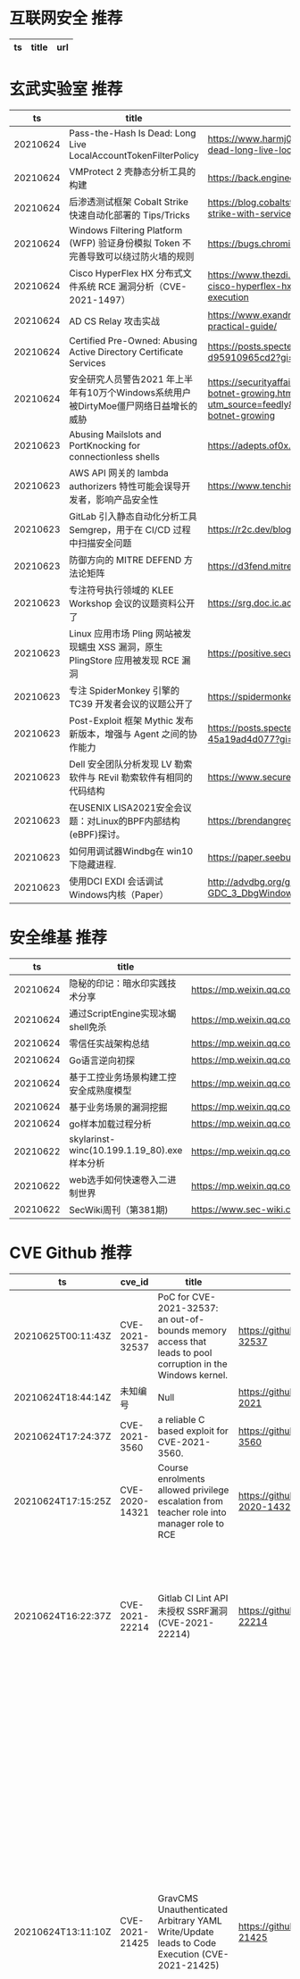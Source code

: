# 互联网安全 推荐
| ts | title | url| 
| --- | --- | ---| 


# 玄武实验室 推荐
| ts | title | url| 
| --- | --- | ---| 
| 20210624 | Pass-the-Hash Is Dead: Long Live LocalAccountTokenFilterPolicy | https://www.harmj0y.net/blog/redteaming/pass-the-hash-is-dead-long-live-localaccounttokenfilterpolicy/| 
| 20210624 | VMProtect 2 壳静态分析工具的构建 | https://back.engineering/21/06/2021/| 
| 20210624 | 后渗透测试框架 Cobalt Strike 快速自动化部署的 Tips/Tricks | https://blog.cobaltstrike.com/2021/06/23/manage-cobalt-strike-with-services/| 
| 20210624 | Windows Filtering Platform (WFP) 验证身份模拟 Token 不完善导致可以绕过防火墙的规则 | https://bugs.chromium.org/p/project-zero/issues/detail?id=2175| 
| 20210624 | Cisco HyperFlex HX 分布式文件系统 RCE 漏洞分析（CVE-2021-1497） | https://www.thezdi.com/blog/2021/6/23/cve-2021-1497-cisco-hyperflex-hx-auth-handling-remote-command-execution| 
| 20210624 | AD CS Relay 攻击实战 | https://www.exandroid.dev/2021/06/23/ad-cs-relay-attack-practical-guide/| 
| 20210624 | Certified Pre-Owned: Abusing Active Directory Certificate Services | https://posts.specterops.io/certified-pre-owned-d95910965cd2?gi=440222159090| 
| 20210624 | 安全研究人员警告2021 年上半年有10万个Windows系统用户被DirtyMoe僵尸网络日益增长的威胁 | https://securityaffairs.co/wordpress/119230/malware/dirtymoe-botnet-growing.html?utm_source=feedly&utm_medium=rss&utm_campaign=dirtymoe-botnet-growing| 
| 20210623 | Abusing Mailslots and PortKnocking for connectionless shells | https://adepts.of0x.cc/connectionless-shells/| 
| 20210623 | AWS API 网关的 lambda authorizers 特性可能会误导开发者，影响产品安全性 | https://www.tenchisecurity.com/blog/thefaultinourstars| 
| 20210623 | GitLab 引入静态自动化分析工具 Semgrep，用于在 CI/CD 过程中扫描安全问题 | https://r2c.dev/blog/2021/introducing-semgrep-for-gitlab/| 
| 20210623 | 防御方向的 MITRE DEFEND 方法论矩阵 | https://d3fend.mitre.org/| 
| 20210623 | 专注符号执行领域的 KLEE Workshop 会议的议题资料公开了 | https://srg.doc.ic.ac.uk/klee21/schedule.html| 
| 20210623 | Linux 应用市场 Pling 网站被发现蠕虫 XSS 漏洞，原生 PlingStore 应用被发现 RCE 漏洞 | https://positive.security/blog/hacking-linux-marketplaces| 
| 20210623 | 专注 SpiderMonkey 引擎的 TC39 开发者会议的议题公开了 | https://spidermonkey.dev/blog/2021/06/15/tc39.html| 
| 20210623 | Post-Exploit 框架 Mythic 发布新版本，增强与 Agent 之间的协作能力 | https://posts.specterops.io/learning-from-our-myths-45a19ad4d077?gi=e0fe53e3cd24| 
| 20210623 | Dell 安全团队分析发现 LV 勒索软件与 REvil 勒索软件有相同的代码结构 | https://www.secureworks.com/research/lv-ransomware| 
| 20210623 | 在USENIX LISA2021安全会议题：对Linux的BPF内部结构 (eBPF)探讨。 | https://brendangregg.com/blog/2021-06-15/bpf-internals.html| 
| 20210623 | 如何用调试器Windbg在 win10 下隐藏进程. | https://paper.seebug.org/1611/| 
| 20210623 | 使用DCI EXDI 会话调试Windows内核（Paper） | http://advdbg.org/gdk/download/20200606-GDC_3_DbgWindows.pdf| 


# 安全维基 推荐
| ts | title | url| 
| --- | --- | ---| 
| 20210624 | 隐秘的印记：暗水印实践技术分享 | https://mp.weixin.qq.com/s/2yfjMVlTHwNRT5zOGem26w| 
| 20210624 | 通过ScriptEngine实现冰蝎shell免杀 | https://mp.weixin.qq.com/s/SU5B7ULgmOC7HsRscMrkKw| 
| 20210624 | 零信任实战架构总结 | https://mp.weixin.qq.com/s/SCI9sSQHyyriVoCbOGJz5w| 
| 20210624 | Go语言逆向初探 | https://mp.weixin.qq.com/s/S0HbZ7m9Wcj1b_EUwC7xxw| 
| 20210624 | 基于工控业务场景构建工控安全成熟度模型 | https://mp.weixin.qq.com/s/c5-aV9Aad8SUEySHz1Vg-A| 
| 20210624 | 基于业务场景的漏洞挖掘 | https://mp.weixin.qq.com/s/a6QvgLFCO4rCS3FRYZ3lug| 
| 20210624 | go样本加载过程分析 | https://mp.weixin.qq.com/s/8Dqjas9-fV5DoglZ9MbvZg| 
| 20210622 | skylarinst-winc(10.199.1.19_80).exe样本分析 | https://mp.weixin.qq.com/s/S0lb93pAhnDbcdYXaixicg| 
| 20210622 | web选手如何快速卷入二进制世界 | https://mp.weixin.qq.com/s/tU6R2Q4_unEoAMk27vv9xg| 
| 20210622 | SecWiki周刊（第381期) | https://www.sec-wiki.com/weekly/381| 


# CVE Github 推荐
| ts | cve_id | title | url | cve_detail| 
| --- | --- | --- | --- | ---| 
| 20210625T00:11:43Z | CVE-2021-32537 | PoC for CVE-2021-32537: an out-of-bounds memory access that leads to pool corruption in the Windows kernel. | https://github.com/0vercl0k/CVE-2021-32537 | 未查询到CVE信息| 
| 20210624T18:44:14Z | 未知编号 | Null | https://github.com/KZMachine/CVERT-2021 | 未查询到CVE信息| 
| 20210624T17:24:37Z | CVE-2021-3560 | a reliable C based exploit for CVE-2021-3560. | https://github.com/hakivvi/CVE-2021-3560 | 未查询到CVE信息| 
| 20210624T17:15:25Z | CVE-2020-14321 | Course enrolments allowed privilege escalation from teacher role into manager role to RCE | https://github.com/HoangKien1020/CVE-2020-14321 | 未查询到CVE信息| 
| 20210624T16:22:37Z | CVE-2021-22214 | Gitlab CI Lint API未授权 SSRF漏洞 (CVE-2021-22214) | https://github.com/r0ckysec/CVE-2021-22214 | When requests to the internal network for webhooks are enabled, a server-side request forgery vulnerability in GitLab CE/EE affecting all versions starting from 10.5 was possible to exploit for an unauthenticated attacker even on a GitLab instance where registration is limited| 
| 20210624T13:11:10Z | CVE-2021-21425 | GravCMS Unauthenticated Arbitrary YAML Write/Update leads to Code Execution (CVE-2021-21425) | https://github.com/CsEnox/CVE-2021-21425 | Grav Admin Plugin is an HTML user interface that provides a way to configure Grav and create and modify pages. In versions 1.10.7 and earlier, an unauthenticated user can execute some methods of administrator controller without needing any credentials. Particular method execution will result in arbitrary YAML file creation or content change of existing YAML files on the system. Successfully exploitation of that vulnerability results in configuration changes, such as general site information change, custom scheduler job definition, etc. Due to the nature of the vulnerability, an adversary can change some part of the webpage, or hijack an administrator account, or execute operating system command under the context of the web-server user. This vulnerability is fixed in version 1.10.8. Blocking access to the `/admin` path from untrusted sources can be applied as a workaround.| 
| 20210624T12:32:29Z | CVE-2021-21315 | CVE 2021-21315 exploit | https://github.com/0UR4N05/CVE-2021-21315 | The System Information Library for Node.JS (npm package %systeminformation%) is an open source collection of functions to retrieve detailed hardware, system and OS information. In systeminformation before version 5.3.1 there is a command injection vulnerability. Problem was fixed in version 5.3.1. As a workaround instead of upgrading, be sure to check or sanitize service parameters that are passed to si.inetLatency(), si.inetChecksite(), si.services(), si.processLoad() ... do only allow strings, reject any arrays. String sanitation works as expected.| 
| 20210624T06:37:45Z | CVE-2021-29337 | CVE-2021-29337 - Privilege Escalation in MODAPI.sys (MSI Dragon Center) | https://github.com/rjt-gupta/CVE-2021-29337 | MODAPI.sys in MSI Dragon Center 2.0.104.0 allows low-privileged users to access kernel memory and potentially escalate privileges via a crafted IOCTL 0x9c406104 call. This IOCTL provides the MmMapIoSpace feature for mapping physical memory.| 
| 20210623T21:34:48Z | CVE-2020-25627 | Stored XSS via moodlenetprofile parameter in user profile | https://github.com/HoangKien1020/CVE-2020-25627 | The moodlenetprofile user profile field required extra sanitizing to prevent a stored XSS risk. This affects versions 3.9 to 3.9.1. Fixed in 3.9.2.| 
| 20210623T10:36:17Z | CVE-2021-22911 | Pre-Auth Blind NoSQL Injection leading to Remote Code Execution in Rocket Chat 3.12.1 | https://github.com/CsEnox/CVE-2021-22911 | | 


# klee on Github 推荐
| ts | title | url | stars | forks| 
| --- | --- | --- | --- | ---| 
| 20210624T23:09:08Z | KLEE Symbolic Execution Engine | https://github.com/klee/klee | 1721 | 495| 
| 20210624T16:44:47Z | An open-source Chinese font derived from Fontworks% Klee One. 一款基于 FONTWORKS 的 Klee One 的开源中文字体。 | https://github.com/lxgw/LxgwWenKai | 682 | 15| 
| 20210624T14:50:39Z | Projet SensioTv de formation Symfony 5 Klee Interactive, stack en Docksal et WSL2 windows | https://github.com/404Panky/formation-sf5 | 0 | 1| 
| 20210624T09:00:33Z | An RTIC application analysis tool which uses KLEE to generate test cases | https://github.com/markhakansson/rauk | 3 | 0| 
| 20210623T15:33:40Z | Website for the KLEE project: https://klee.github.io/ | https://github.com/klee/klee.github.io | 14 | 45| 
| 20210623T05:02:11Z | Null | https://github.com/fontworks-fonts/Klee | 462 | 13| 
| 20210622T14:26:58Z | Null | https://github.com/davidtr1037/klee-symsize | 0 | 0| 
| 20210622T02:48:50Z | A personnal UI library made as an excuse to have a published UI package | https://github.com/Liinkiing/klee | 10 | 1| 
| 20210621T15:54:42Z | Programa Java realizado durante el trabajo final de grado de Ingeniería Informática en la UPV el cual mediante comandos vía terminal linux usaremos la herramienta de creación de casos de test KLEE. | https://github.com/sof1508/tfg | 0 | 0| 
| 20210621T09:28:20Z | A RISC-V RV32 virtual prototype based on riscv-vp with symbolic execution support | https://github.com/agra-uni-bremen/symex-vp | 2 | 0| 


# s2e on Github 推荐
| ts | title | url | stars | forks| 
| --- | --- | --- | --- | ---| 
| 20210624T17:31:30Z | Season 2, Episode 1 | https://github.com/InnovateAsterisk/S2E1 | 0 | 0| 
| 20210621T09:11:34Z | S2E: A platform for multi-path program analysis with selective symbolic execution. | https://github.com/S2E/s2e | 136 | 32| 
| 20210620T03:40:23Z | Null | https://github.com/LakehalAA/test-S2EE-BOT | 0 | 0| 
| 20210618T15:49:13Z | Your S2E project management tools. Visit https://s2e.systems/docs to get started. | https://github.com/S2E/s2e-env | 73 | 31| 
| 20210618T02:35:02Z | Compiler for S2Engine architecure , an CNN accelerator | https://github.com/BUAA-CI-Lab/S2EngineCompiler | 1 | 1| 
| 20210615T13:59:11Z | Simulator for S2Engine architucture , a CNN accelerator | https://github.com/BUAA-CI-Lab/S2EngineSimulator | 1 | 1| 
| 20210603T23:31:01Z | Command line configuration & Test Tool for WIZnet Serial to Ethernet devices. | https://github.com/Wiznet/WIZnet-S2E-Tool | 7 | 3| 
| 20210602T08:47:12Z | S2E project | https://github.com/romanguerin/S2E | 0 | 0| 


# exploit on Github 推荐
| ts | title | url | stars | forks| 
| --- | --- | --- | --- | ---| 
| 20210625T00:08:23Z | Resources for Kr00k vulnerability (CVE-2019-15126) | https://github.com/raul23/Kr00k | 0 | 0| 
| 20210625T00:08:23Z | Modular C2 framework aiming to ease post exploitation for red teamers.  | https://github.com/CMatri/MeetC2 | 1 | 0| 
| 20210625T00:02:51Z | Open-Source Vulnerability Intelligence Center - Unified source of vulnerability, exploit and threat Intelligence feeds | https://github.com/Patrowl/PatrowlHearsData | 25 | 12| 
| 20210624T23:51:46Z | Bifrost C2. Open-source post-exploitation using Discord API | https://github.com/th3r4ven/Bifrost | 3 | 0| 
| 20210624T23:30:31Z | GEF (GDB Enhanced Features): Bringing modern debugging features to GDB for exploit devs & reversers | https://github.com/hugsy/gef | 3687 | 512| 
| 20210624T23:28:49Z | samsung OfficeServ curl username and password | https://github.com/codezeroooo/samsung-OfficeServ-exploit | 1 | 0| 
| 20210624T23:11:14Z | http://detectortubes.us/__media__/js/netsoltrademark.php?d=https://bit.ly/3h39rw4 http://flynnranchhunting.net/__media__/js/netsoltrademark.php?d=https://bit.ly/3h39rw4 http://barclay-foundation.org/__media__/js/netsoltrademark.php?d=https://bit.ly/3h39rw4 http://classcnbc.info/__media__/js/netsoltrademark.php?d=https://bit.ly/3h39rw4 http://backninelinks.net/__media__/js/netsoltrademark.php?d=https://bit.ly/3h39rw4 http://centerlinepf.com/__media__/js/netsoltrademark.php?d=https://bit.ly/3h39rw4 http://carnetstomexico.com/__media__/js/netsoltrademark.php?d=https://bit.ly/3h39rw4 http://carriagesonline.com/__media__/js/netsoltrademark.php?d=https://bit.ly/3h39rw4 http://fanlit.com/__media__/js/netsoltrademark.php?d=https://bit.ly/3h39rw4 http://buddingbeauty.com/__media__/js/netsoltrademark.php?d=https://bit.ly/3h39rw4 http://erinholt.net/__media__/js/netsoltrademark.php?d=https://bit.ly/3h39rw4 http://enterprisefleetoffers.com/__media__/js/netsoltrademark.php?d=https://bit.ly/3h39rw4 http://conceptsforsleepapnea.com/__media__/js/netsoltrademark.php?d=https://bit.ly/3h39rw4 http://colemanworldwidemoving.com/__media__/js/netsoltrademark.php?d=https://bit.ly/3h39rw4 http://findyouredutoday.com/__media__/js/netsoltrademark.php?d=https://bit.ly/3h39rw4 http://dress-toimpress.com/__media__/js/netsoltrademark.php?d=https://bit.ly/3h39rw4 http://dorothy-herman.us/__media__/js/netsoltrademark.php?d=https://bit.ly/3h39rw4 http://dolphinreef.com/__media__/js/netsoltrademark.php?d=https://bit.ly/3h39rw4 http://exploited-child-unit.net/__media__/js/netsoltrademark.php?d=https://bit.ly/3h39rw4 http://galegals.org/__media__/js/netsoltrademark.php?d=https://bit.ly/3h39rw4 http://calmediagroup.com/__media__/js/netsoltrademark.php?d=https://bit.ly/3h39rw4 http://dashlove.net/__media__/js/netsoltrademark.php?d=https://bit.ly/3h39rw4 http://cardinallimanagement.com/__media__/js/netsoltrademark.php?d=https://bit.ly/3h39rw4 http://chaveztequila.net/__media__/js/netsoltrademark.php?d=https://bit.ly/3h39rw4 http://buero-paris.com/__media__/js/netsoltrademark.php?d=https://bit.ly/3h39rw4 http://doctormar.com/__media__/js/netsoltrademark.php?d=https://bit.ly/3h39rw4 http://elpaseovillage.com/__media__/js/netsoltrademark.php?d=https://bit.ly/3h39rw4 http://denver-examiner.com/__media__/js/netsoltrademark.php?d=https://bit.ly/3h39rw4 http://awaya.com/__media__/js/netsoltrademark.php?d=https://bit.ly/3h39rw4 http://chicagocharity.com/__media__/js/netsoltrademark.php?d=https://bit.ly/3h39rw4 http://driveroncall.com/__media__/js/netsoltrademark.php?d=https://bit.ly/3h39rw4 http://elrodsucks.com/__media__/js/netsoltrademark.php?d=https://bit.ly/3h39rw4 http://energyjet.net/__media__/js/netsoltrademark.php?d=https://bit.ly/3h39rw4 http://ensconce.net/__media__/js/netsoltrademark.php?d=https://bit.ly/3h39rw4 http://dolphinhomesbuilder.com/__media__/js/netsoltrademark.php?d=https://bit.ly/3h39rw4 http://forcebuyer.com/__media__/js/netsoltrademark.php?d=https://bit.ly/3h39rw4 http://enrollkorea.com/__media__/js/netsoltrademark.php?d=https://bit.ly/3h39rw4 http://chslimited.com/__media__/js/netsoltrademark.php?d=https://bit.ly/3h39rw4 http://digitalrevolutiongroup.com/__media__/js/netsoltrademark.php?d=https://bit.ly/3h39rw4 http://blanchettejean.com/__media__/js/netsoltrademark.php?d=https://bit.ly/3h39rw4 http://concerttonight.com/__media__/js/netsoltrademark.php?d=https://bit.ly/3h39rw4 http://extraordinaryrenditionart.com/__media__/js/netsoltrademark.php?d=https://bit.ly/3h39rw4 http://coleellison.com/__media__/js/netsoltrademark.php?d=https://bit.ly/3h39rw4 http://bamny.com/__media__/js/netsoltrademark.php?d=https://bit.ly/3h39rw4 http://bookofmormonmovie.com/__media__/js/netsoltrademark.php?d=https://bit.ly/3h39rw4 http://drivexoom.net/__media__/js/netsoltrademark.php?d=https://bit.ly/3h39rw4 http://cindyptruitt.com/__media__/js/netsoltrademark.php?d=https://bit.ly/3h39rw4 http://badyna.com/__media__/js/netsoltrademark.php?d=https://bit.ly/3h39rw4 http://drivelikhell.com/__media__/js/netsoltrademark.php?d=https://bit.ly/3h39rw4 http://bestwesternpackages.biz/__media__/js/netsoltrademark.php?d=https://bit.ly/3h39rw4 http://forwardbyfaith.org/__media__/js/netsoltrademark.php?d=https://bit.ly/3h39rw4 http://clinicannes.com/__media__/js/netsoltrademark.php?d=https://bit.ly/3h39rw4 http://deeperwaters.org/__media__/js/netsoltrademark.php?d=https://bit.ly/3h39rw4 http://daburodomos.net/__media__/js/netsoltrademark.php?d=https://bit.ly/3h39rw4 http://freshmedia.biz/__media__/js/netsoltrademark.php?d=https://bit.ly/3h39rw4 http://blogjer.com/__media__/js/netsoltrademark.php?d=https://bit.ly/3h39rw4 http://athenix-direct.biz/__media__/js/netsoltrademark.php?d=https://bit.ly/3h39rw4 http://collisioninfo.org/__media__/js/netsoltrademark.php?d=https://bit.ly/3h39rw4 http://asagaassociates.com/__media__/js/netsoltrademark.php?d=https://bit.ly/3h39rw4 http://foodallergyalliance.com/__media__/js/netsoltrademark.php?d=https://bit.ly/3h39rw4 http://finiswelch.com/__media__/js/netsoltrademark.php?d=https://bit.ly/3h39rw4 http://deluxecarstorage.biz/__media__/js/netsoltrademark.php?d=https://bit.ly/3h39rw4 http://feuryink.net/__media__/js/netsoltrademark.php?d=https://bit.ly/3h39rw4 http://baccaratcasablancaresidences.com/__media__/js/netsoltrademark.php?d=https://bit.ly/3h39rw4 http://belasco-theater.net/__media__/js/netsoltrademark.php?d=https://bit.ly/3h39rw4 http://chickstogo.com/__media__/js/netsoltrademark.php?d=https://bit.ly/3h39rw4 http://daddyoshomemade.com/__media__/js/netsoltrademark.php?d=https://bit.ly/3h39rw4 http://awsat-e.net/__media__/js/netsoltrademark.php?d=https://bit.ly/3h39rw4 http://cancer-disarmed.org/__media__/js/netsoltrademark.php?d=https://bit.ly/3h39rw4 http://dougou.net/__media__/js/netsoltrademark.php?d=https://bit.ly/3h39rw4 http://chinacarswisconsin.com/__media__/js/netsoltrademark.php?d=https://bit.ly/3h39rw4 http://drinkdepot.net/__media__/js/netsoltrademark.php?d=https://bit.ly/3h39rw4 http://gablescorp.biz/__media__/js/netsoltrademark.php?d=https://bit.ly/3h39rw4 http://bq--q6ppw.org/__media__/js/netsoltrademark.php?d=https://bit.ly/3h39rw4 http://cherryslimes.com/__media__/js/netsoltrademark.php?d=https://bit.ly/3h39rw4 http://bestvideorentals.com/__media__/js/netsoltrademark.php?d=https://bit.ly/3h39rw4 http://callidussaas.com/__media__/js/netsoltrademark.php?d=https://bit.ly/3h39rw4 http://becca007.com/__media__/js/netsoltrademark.php?d=https://bit.ly/3h39rw4 http://auto-karta.com/__media__/js/netsoltrademark.php?d=https://bit.ly/3h39rw4 http://fonbet.net/__media__/js/netsoltrademark.php?d=https://bit.ly/3h39rw4 http://destination-wedding-planners.com/__media__/js/netsoltrademark.php?d=https://bit.ly/3h39rw4 http://bearlycalifornia.com/__media__/js/netsoltrademark.php?d=https://bit.ly/3h39rw4 http://designideasltd.net/__media__/js/netsoltrademark.php?d=https://bit.ly/3h39rw4 http://couponsforschools.com/__media__/js/netsoltrademark.php?d=https://bit.ly/3h39rw4 http://designpsychology.guru/__media__/js/netsoltrademark.php?d=https://bit.ly/3h39rw4 http://decision-analyst.net/__media__/js/netsoltrademark.php?d=https://bit.ly/3h39rw4 http://electronicserviceofprocess.org/__media__/js/netsoltrademark.php?d=https://bit.ly/3h39rw4 http://b-i-g.org/__media__/js/netsoltrademark.php?d=https://bit.ly/3h39rw4 http://epicaisoftware.com/__media__/js/netsoltrademark.php?d=https://bit.ly/3h39rw4 http://fargocpapstore.com/__media__/js/netsoltrademark.php?d=https://bit.ly/3h39rw4 http://co-owners.com/__media__/js/netsoltrademark.php?d=https://bit.ly/3h39rw4 http://cadologist.com/__media__/js/netsoltrademark.php?d=https://bit.ly/3h39rw4 http://demographicsnowrussia.com/__media__/js/netsoltrademark.php?d=https://bit.ly/3h39rw4 http://eperformanceindex.com/__media__/js/netsoltrademark.php?d=https://bit.ly/3h39rw4 http://designrifts.com/__media__/js/netsoltrademark.php?d=https://bit.ly/3h39rw4 http://devrytuition.com/__media__/js/netsoltrademark.php?d=https://bit.ly/3h39rw4 http://consumerconnector.net/__media__/js/netsoltrademark.php?d=https://bit.ly/3h39rw4 http://ecisneros.net/__media__/js/netsoltrademark.php?d=https://bit.ly/3h39rw4 http://blogcado.com/__media__/js/netsoltrademark.php?d=https://bit.ly/3h39rw4 http://clintonvilletv.org/__media__/js/netsoltrademark.php?d=https://bit.ly/3h39rw4 http://dablx.com/__media__/js/netsoltrademark.php?d=https://bit.ly/3h39rw4 http://beklife.tv/__media__/js/netsoltrademark.php?d=https://bit.ly/3h39rw4 http://dffrnt.cloud/__media__/js/netsoltrademark.php?d=https://bit.ly/3h39rw4 http://bmhideco.com/__media__/js/netsoltrademark.php?d=https://bit.ly/3h39rw4 http://duxinarow.com/__media__/js/netsoltrademark.php?d=https://bit.ly/3h39rw4 http://asphere-metrology.com/__media__/js/netsoltrademark.php?d=https://bit.ly/3h39rw4 http://collateraldamagetimes.com/__media__/js/netsoltrademark.php?d=https://bit.ly/3h39rw4 http://cultureofprevention.com/__media__/js/netsoltrademark.php?d=https://bit.ly/3h39rw4 http://chrislagorio.com/__media__/js/netsoltrademark.php?d=https://bit.ly/3h39rw4 http://calatas.com/__media__/js/netsoltrademark.php?d=https://bit.ly/3h39rw4 http://corework.com/__media__/js/netsoltrademark.php?d=https://bit.ly/3h39rw4 http://awesomebusinesscatalog.com/__media__/js/netsoltrademark.php?d=https://bit.ly/3h39rw4 http://debrawinger.com/__media__/js/netsoltrademark.php?d=https://bit.ly/3h39rw4 http://centerpointenergy-arkansas.biz/__media__/js/netsoltrademark.php?d=https://bit.ly/3h39rw4 http://cannabistestingmichigan.org/__media__/js/netsoltrademark.php?d=https://bit.ly/3h39rw4 http://cargoliner.us/__media__/js/netsoltrademark.php?d=https://bit.ly/3h39rw4 http://aveaileyildizlaracikhavada.org/__media__/js/netsoltrademark.php?d=https://bit.ly/3h39rw4 http://autoloanassist.com/__media__/js/netsoltrademark.php?d=https://bit.ly/3h39rw4 http://freehol.com/__media__/js/netsoltrademark.php?d=https://bit.ly/3h39rw4 http://endarkenment.net/__media__/js/netsoltrademark.php?d=https://bit.ly/3h39rw4 http://dewdropinnwhiterock.com/__media__/js/netsoltrademark.php?d=https://bit.ly/3h39rw4 http://banallplastics.org/__media__/js/netsoltrademark.php?d=https://bit.ly/3h39rw4 http://cresuite.com/__media__/js/netsoltrademark.php?d=https://bit.ly/3h39rw4 http://bhumiharvivah.com/__media__/js/netsoltrademark.php?d=https://bit.ly/3h39rw4 http://driverseducationtogo.com/__media__/js/netsoltrademark.php?d=https://bit.ly/3h39rw4 http://climatecommons.com/__media__/js/netsoltrademark.php?d=https://bit.ly/3h39rw4 http://buildaponddays.com/__media__/js/netsoltrademark.php?d=https://bit.ly/3h39rw4 http://blazingtrade.com/__media__/js/netsoltrademark.php?d=https://bit.ly/3h39rw4 http://arthurbrooks.biz/__media__/js/netsoltrademark.php?d=https://bit.ly/3h39rw4 http://backrack.eu/__media__/js/netsoltrademark.php?d=https://bit.ly/3h39rw4 http://flamingzealots.com/__media__/js/netsoltrademark.php?d=https://bit.ly/3h39rw4 http://davidweekleystinks.org/__media__/js/netsoltrademark.php?d=https://bit.ly/3h39rw4 http://bentleycalverley.com/__media__/js/netsoltrademark.php?d=https://bit.ly/3h39rw4 http://backwardfish.com/__media__/js/netsoltrademark.php?d=https://bit.ly/3h39rw4 http://energystoragecenter.net/__media__/js/netsoltrademark.php?d=https://bit.ly/3h39rw4 http://badagrymotorworld.com/__media__/js/netsoltrademark.php?d=https://bit.ly/3h39rw4 http://automannusa.info/__media__/js/netsoltrademark.php?d=https://bit.ly/3h39rw4 http://ciudadn.com/__media__/js/netsoltrademark.php?d=https://bit.ly/3h39rw4 http://cepke.info/__media__/js/netsoltrademark.php?d=https://bit.ly/3h39rw4 http://downtownhoustonliving.com/__media__/js/netsoltrademark.php?d=https://bit.ly/3h39rw4 http://breadexperts.us/__media__/js/netsoltrademark.php?d=https://bit.ly/3h39rw4 http://donangell.com/__media__/js/netsoltrademark.php?d=https://bit.ly/3h39rw4 http://expertguidebook.com/__media__/js/netsoltrademark.php?d=https://bit.ly/3h39rw4 http://biomedresearchgroup.com/__media__/js/netsoltrademark.php?d=https://bit.ly/3h39rw4 http://doctortimes.com/__media__/js/netsoltrademark.php?d=https://bit.ly/3h39rw4 http://celebrationvacationregistry.com/__media__/js/netsoltrademark.php?d=https://bit.ly/3h39rw4 http://eastwoodprint.com/__media__/js/netsoltrademark.php?d=https://bit.ly/3h39rw4 http://davidsonaluminum.com/__media__/js/netsoltrademark.php?d=https://bit.ly/3h39rw4 http://dcrtv.org/__media__/js/netsoltrademark.php?d=https://bit.ly/3h39rw4 http://cabinetarchitect.com/__media__/js/netsoltrademark.php?d=https://bit.ly/3h39rw4 http://bookterr.com/__media__/js/netsoltrademark.php?d=https://bit.ly/3h39rw4 http://frewfamily.com/__media__/js/netsoltrademark.php?d=https://bit.ly/3h39rw4 http://aspenlandcompany.com/__media__/js/netsoltrademark.php?d=https://bit.ly/3h39rw4 http://basketsoffruit.com/__media__/js/netsoltrademark.php?d=https://bit.ly/3h39rw4 http://dorahotelcompany.com/__media__/js/netsoltrademark.php?d=https://bit.ly/3h39rw4 http://djdropins.com/__media__/js/netsoltrademark.php?d=https://bit.ly/3h39rw4 http://deluxeworldwide.net/__media__/js/netsoltrademark.php?d=https://bit.ly/3h39rw4 http://detectivesquad.com/__media__/js/netsoltrademark.php?d=https://bit.ly/3h39rw4 http://billnmichelle.nyc/__media__/js/netsoltrademark.php?d=https://bit.ly/3h39rw4 http://cisnerosholdings.org/__media__/js/netsoltrademark.php?d=https://bit.ly/3h39rw4 http://chrisp.us/__media__/js/netsoltrademark.php?d=https://bit.ly/3h39rw4 http://casmokershelpline.info/__media__/js/netsoltrademark.php?d=https://bit.ly/3h39rw4 http://asianemperor.com/__media__/js/netsoltrademark.php?d=https://bit.ly/3h39rw4 http://digitalprintingbeaverton.com/__media__/js/netsoltrademark.php?d=https://bit.ly/3h39rw4 http://ebandage.com/__media__/js/netsoltrademark.php?d=https://bit.ly/3h39rw4 http://buscaloen.com/__media__/js/netsoltrademark.php?d=https://bit.ly/3h39rw4 http://aunerd.com/__media__/js/netsoltrademark.php?d=https://bit.ly/3h39rw4 http://billetico.net/__media__/js/netsoltrademark.php?d=https://bit.ly/3h39rw4 http://fat-losers.com/__media__/js/netsoltrademark.php?d=https://bit.ly/3h39rw4 http://blueskyshop.org/__media__/js/netsoltrademark.php?d=https://bit.ly/3h39rw4 http://e-worldways.net/__media__/js/netsoltrademark.php?d=https://bit.ly/3h39rw4 http://fromthetrenches.com/__media__/js/netsoltrademark.php?d=https://bit.ly/3h39rw4 http://chosen-ones.org/__media__/js/netsoltrademark.php?d=https://bit.ly/3h39rw4 http://findverses.com/__media__/js/netsoltrademark.php?d=https://bit.ly/3h39rw4 http://darbycreekcompany.net/__media__/js/netsoltrademark.php?d=https://bit.ly/3h39rw4 http://cincinnaticarwash.com/__media__/js/netsoltrademark.php?d=https://bit.ly/3h39rw4 http://diseasecommunitylink.com/__media__/js/netsoltrademark.php?d=https://bit.ly/3h39rw4 http://cernerinnovation.com/__media__/js/netsoltrademark.php?d=https://bit.ly/3h39rw4 http://belayer.us/__media__/js/netsoltrademark.php?d=https://bit.ly/3h39rw4 http://atacarnetsonline.net/__media__/js/netsoltrademark.php?d=https://bit.ly/3h39rw4 http://costanzatees.com/__media__/js/netsoltrademark.php?d=https://bit.ly/3h39rw4 http://cityofgoodneighbors.net/__media__/js/netsoltrademark.php?d=https://bit.ly/3h39rw4 http://dollar123.com/__media__/js/netsoltrademark.php?d=https://bit.ly/3h39rw4 http://dee4health.com/__media__/js/netsoltrademark.php?d=https://bit.ly/3h39rw4 http://capacitor-sources.com/__media__/js/netsoltrademark.php?d=https://bit.ly/3h39rw4 http://feurymotion.net/__media__/js/netsoltrademark.php?d=https://bit.ly/3h39rw4 http://bestlawyersinrhodeisland.com/__media__/js/netsoltrademark.php?d=https://bit.ly/3h39rw4 http://daburhairveda.com/__media__/js/netsoltrademark.php?d=https://bit.ly/3h39rw4 http://cole-vision.biz/__media__/js/netsoltrademark.php?d=https://bit.ly/3h39rw4 http://bestseniorapartmentdeals.com/__media__/js/netsoltrademark.php?d=https://bit.ly/3h39rw4 http://click2sue.com/__media__/js/netsoltrademark.php?d=https://bit.ly/3h39rw4 http://cullenwilson.com/__media__/js/netsoltrademark.php?d=https://bit.ly/3h39rw4 http://axamutualfunds.biz/__media__/js/netsoltrademark.php?d=https://bit.ly/3h39rw4 http://broadcastfaith.net/__media__/js/netsoltrademark.php?d=https://bit.ly/3h39rw4 http://davismarine.de/__media__/js/netsoltrademark.php?d=https://bit.ly/3h39rw4 http://conserv-energy.com/__media__/js/netsoltrademark.php?d=https://bit.ly/3h39rw4 http://coolgas.us/__media__/js/netsoltrademark.php?d=https://bit.ly/3h39rw4 http://dixiethunder.org/__media__/js/netsoltrademark.php?d=https://bit.ly/3h39rw4 http://donatelifeohio.net/__media__/js/netsoltrademark.php?d=https://bit.ly/3h39rw4 http://coinfraudlaw.com/__media__/js/netsoltrademark.php?d=https://bit.ly/3h39rw4 http://comstockhomesinc.us/__media__/js/netsoltrademark.php?d=https://bit.ly/3h39rw4 http://clearsea.com/__media__/js/netsoltrademark.php?d=https://bit.ly/3h39rw4 http://best-pet-doors.net/__media__/js/netsoltrademark.php?d=https://bit.ly/3h39rw4 http://drugdeliveryasia.com/__media__/js/netsoltrademark.php?d=https://bit.ly/3h39rw4 http://datpif.com/__media__/js/netsoltrademark.php?d=https://bit.ly/3h39rw4 http://floridafuneral.com/__media__/js/netsoltrademark.php?d=https://bit.ly/3h39rw4 http://farouk.adult/__media__/js/netsoltrademark.php?d=https://bit.ly/3h39rw4 http://connertonflorida.com/__media__/js/netsoltrademark.php?d=https://bit.ly/3h39rw4 http://distanciaestoresupport.com/__media__/js/netsoltrademark.php?d=https://bit.ly/3h39rw4 http://freestateconstruction.co/__media__/js/netsoltrademark.php?d=https://bit.ly/3h39rw4 http://armsdefense.com/__media__/js/netsoltrademark.php?d=https://bit.ly/3h39rw4 http://canadadutycalculator.com/__media__/js/netsoltrademark.php?d=https://bit.ly/3h39rw4 http://financialsecondopinion.com/__media__/js/netsoltrademark.php?d=https://bit.ly/3h39rw4 http://concretesealersguide.net/__media__/js/netsoltrademark.php?d=https://bit.ly/3h39rw4 http://deringer.info/__media__/js/netsoltrademark.php?d=https://bit.ly/3h39rw4 http://crosswindz.com/__media__/js/netsoltrademark.php?d=https://bit.ly/3h39rw4 http://bowlahat.com/__media__/js/netsoltrademark.php?d=https://bit.ly/3h39rw4 http://davidweekleyhomesstinks.com/__media__/js/netsoltrademark.php?d=https://bit.ly/3h39rw4 http://execuwest.org/__media__/js/netsoltrademark.php?d=https://bit.ly/3h39rw4 http://blackdomeproductions.com/__media__/js/netsoltrademark.php?d=https://bit.ly/3h39rw4 http://ecolefrancaisedebridge.com/__media__/js/netsoltrademark.php?d=https://bit.ly/3h39rw4 http://findapro.pro/__media__/js/netsoltrademark.php?d=https://bit.ly/3h39rw4 http://ejtemaee.com/__media__/js/netsoltrademark.php?d=https://bit.ly/3h39rw4 http://bluehousecapital.pl/__media__/js/netsoltrademark.php?d=https://bit.ly/3h39rw4 http://childvictimid.net/__media__/js/netsoltrademark.php?d=https://bit.ly/3h39rw4 http://baseurl.com/__media__/js/netsoltrademark.php?d=https://bit.ly/3h39rw4 http://bakkenconst.com/__media__/js/netsoltrademark.php?d=https://bit.ly/3h39rw4 http://caribsrhsystems.info/__media__/js/netsoltrademark.php?d=https://bit.ly/3h39rw4 http://cmfcu.net/__media__/js/netsoltrademark.php?d=https://bit.ly/3h39rw4 http://axaequitable.net/__media__/js/netsoltrademark.php?d=https://bit.ly/3h39rw4 http://digitallandrun.net/__media__/js/netsoltrademark.php?d=https://bit.ly/3h39rw4 http://dieblock.com/__media__/js/netsoltrademark.php?d=https://bit.ly/3h39rw4 http://devastate.com/__media__/js/netsoltrademark.php?d=https://bit.ly/3h39rw4 http://cpa-cff.net/__media__/js/netsoltrademark.php?d=https://bit.ly/3h39rw4 http://bestamericancuisine.com/__media__/js/netsoltrademark.php?d=https://bit.ly/3h39rw4 http://factory-tools.com/__media__/js/netsoltrademark.php?d=https://bit.ly/3h39rw4 http://essplanet.com/__media__/js/netsoltrademark.php?d=https://bit.ly/3h39rw4 http://beksportsnet.net/__media__/js/netsoltrademark.php?d=https://bit.ly/3h39rw4 http://bhexecs.com/__media__/js/netsoltrademark.php?d=https://bit.ly/3h39rw4 http://emommas.com/__media__/js/netsoltrademark.php?d=https://bit.ly/3h39rw4 http://colosseousa.info/__media__/js/netsoltrademark.php?d=https://bit.ly/3h39rw4 http://babystain.com/__media__/js/netsoltrademark.php?d=https://bit.ly/3h39rw4 http://cognitony.us/__media__/js/netsoltrademark.php?d=https://bit.ly/3h39rw4 http://detroitlakeslodge.com/__media__/js/netsoltrademark.php?d=https://bit.ly/3h39rw4 http://calculinks.org/__media__/js/netsoltrademark.php?d=https://bit.ly/3h39rw4 http://driver-management.com/__media__/js/netsoltrademark.php?d=https://bit.ly/3h39rw4 http://bracketdaddy.com/__media__/js/netsoltrademark.php?d=https://bit.ly/3h39rw4 http://deafwax.com/__media__/js/netsoltrademark.php?d=https://bit.ly/3h39rw4 http://detroit.wtf/__media__/js/netsoltrademark.php?d=https://bit.ly/3h39rw4 http://barnsandsheds.com/__media__/js/netsoltrademark.php?d=https://bit.ly/3h39rw4 http://carbcheck.net/__media__/js/netsoltrademark.php?d=https://bit.ly/3h39rw4 http://downsbrothers.com/__media__/js/netsoltrademark.php?d=https://bit.ly/3h39rw4 http://www.nata.aero/enewsletterpro/t.aspx?S=2&ID=0&NL=39&N=1277&SI=66268&URL=https://bit.ly/3h39rw4 http://biz.thestar.com.my/Advertisement/adsredir.asp?url=https://bit.ly/3h39rw4 https://eventlog.centrum.cz/redir?data=aclick1c68565-349178t12&s=najistong&v=1&url=https://bit.ly/3h39rw4 http://www.draugiem.lv/special/link.php?key=special_liberimamma_about&url=https://bit.ly/3h39rw4 http://aibook.csd.auth.gr/redirector.asp?URL=https://bit.ly/3h39rw4 http://www.marinalystcamp.dk/pages/link_stat.asp?url=https://bit.ly/3h39rw4 http://www.netstart.ch/redirect.php?ID=2569&url=https://bit.ly/3h39rw4 http://www.hammer.if.tv/cgi/search/rank.cgi?mode=link&id=5028&url=https://bit.ly/3h39rw4 http://www.viagginrete-it.it/urlesterno.asp?url=https://bit.ly/3h39rw4 http://www.eneffect.bg/language.php?url=https://bit.ly/3h39rw4 http://www.nyditalien.dk/Click.aspx?Type=1&Guid=726a9d85-5ce7-403c-8a89-121e94c7091d&url=https://bit.ly/3h39rw4 http://www.camp.cz/redirect.ashx?src=HP_LIST&url=https://bit.ly/3h39rw4 http://www.bam.ssru.ac.th/setlanguage.php?setlang=eng&action=setlanguage&&url=https://bit.ly/3h39rw4 http://suzuki.saikyou.biz/rank.cgi?mode=link&id=5&url=https://bit.ly/3h39rw4 http://click.app4mobile-services.biz/storeLink/?url=https://bit.ly/3h39rw4 http://respekkt.mbnet.fi/ciderbook/go.php?url=https://bit.ly/3h39rw4 https://www.mytown.ie/log_outbound.php?business=105505&type=website&url=https://bit.ly/3h39rw4 http://anpost.ie/AnPost/Mobile/MobileRedirect.aspx?url=https://bit.ly/3h39rw4 https://www.gamos-guide.gr/addview.php?busid=368&url=https://bit.ly/3h39rw4 https://www.bdb.at/weiterZu?url=https://bit.ly/3h39rw4 https://www.mygreek.fm/redirect?url=https://bit.ly/3h39rw4 http://www.los40.co.cr/rd.asp?url=https://bit.ly/3h39rw4 http://ered.gr/banner.php?id=105&url=https://bit.ly/3h39rw4 https://www.discshop.fi/tracking_tradedoubler.php?url=https://bit.ly/3h39rw4 http://www.drdiag.hu/kereso/bl.php?id=87925&url=https://bit.ly/3h39rw4 http://www.precolombino.cl/wp/nanotek/set_session.php?url=https://bit.ly/3h39rw4 https://www.whinn.dk/app_plugins/newsletterstudio/pages/tracking/trackclick.aspx?nid=156067187188044165148237084073171191251137161122&e=027005103002216175057101042219076015036141078057117085192023104049221192133247061124195215027072&url=https://bit.ly/3h39rw4 http://www.gratisfree.it/cgi-bin/top100eros/out.cgi?id=Ambien&url=https://bit.ly/3h39rw4 https://www.immoflash.at/redirect.php?url=https://bit.ly/3h39rw4 http://www.ematube.it/gotoURL.asp?url=https://bit.ly/3h39rw4 http://aiandus.ee/go.php?id=39&url=https://bit.ly/3h39rw4 http://today.od.ua/redirect.php?url=https://bit.ly/3h39rw4 http://funtenna.funshop.co.kr/go?no=7155&url=https://bit.ly/3h39rw4 https://www.motobuy.com.tw/banner_direct.php?b_id=2&url=https://bit.ly/3h39rw4 https://www.catamarcactual.com.ar/a/includes/modulos/click.asp?id=294&url=https://bit.ly/3h39rw4 http://www.ctimes.com.tw/Download/download.asp?O=HJW1565D5Y2SHV00SJ&URL=https://bit.ly/3h39rw4 https://seguro.cartagena.es/SedeElectronica/estadisticasBanners/registrarSedeElectronica.asp?b=18&url=https://bit.ly/3h39rw4 http://kcm.kr/jump.php?url=https://bit.ly/3h39rw4 https://beerplace.com.ua/r.php?url=https://bit.ly/3h39rw4 http://banery.media.com.pl/goto-125.php?url=https://bit.ly/3h39rw4 http://www.indaba-southafrica.co.za/track-url.aspx?key=03677232-6fe0-4f67-8d45-cadbfdd3d562&url=https://bit.ly/3h39rw4 http://www.fuuzoku.biz/rank.cgi?mode=link&id=154&url=https://bit.ly/3h39rw4 http://myquickmailer.the-aim.be/visit.asp?MID=70034&Url=https://bit.ly/3h39rw4 http://catalog.kaientai.cc/cgi-bin/outgoing.cgi?id=K0060&url=https://bit.ly/3h39rw4 http://www.arch.iped.pl/artykuly.php?id=1&cookie=1&url=https://bit.ly/3h39rw4 https://www.comprovendolibri.it/conta.asp?codice=PDFnewsletter&url=https://bit.ly/3h39rw4 http://www.fashionbiz.co.kr/redirect.asp?url=https://bit.ly/3h39rw4 http://divat.hu/articles.php?act=share_stat&page=https://bit.ly/3h39rw4 https://www.savalnet.cl/net/redirect/catchclick/?tipo=banner&codigo=cl-portada-2&url=https://bit.ly/3h39rw4 https://www.lehtikuningas.fi/tradedoubler.aspx?url=https://bit.ly/3h39rw4 http://fashion.hu/articles.php?act=share_stat&page=https://bit.ly/3h39rw4 http://old.hrportal.hu/redirect.phtml?url=https://bit.ly/3h39rw4 http://ph360.me/xmas-dl.php?id=365&url=https://bit.ly/3h39rw4 http://gb.surfstation.at/cgi-bin/host/firebook.cgi?account=255;action=redirectexit;url=https://bit.ly/3h39rw4 http://ctconnect.co.il/site/lang/?lang=en&url=https://bit.ly/3h39rw4 https://evpmarketplace.memberdiscounts.co/perks/process/redirect?action=track_ad&url=https://bit.ly/3h39rw4 http://massmail.hkfyg.org.hk/mecpn/client/Click?sent_mail_id=4739952&campaign_id=1568&url=https://bit.ly/3h39rw4 https://www.shenzhen.pro/linkred.php?adid=257&url=https://bit.ly/3h39rw4 http://reklama.karelia.pro/url.php?banner_id=1864&area_id=143&url=https://bit.ly/3h39rw4 http://check.seomoz.ir/redirect.php?url=https://bit.ly/3h39rw4 http://sanso.biz/p-nav/pnavi21/index.cgi?c=out&url=https://bit.ly/3h39rw4 http://info.igme.es/catalogo/openurl.aspx?resource=8351&catalog=2&url=https://bit.ly/3h39rw4 http://api.buu.ac.th/getip/?url=https://bit.ly/3h39rw4 https://map.by/redirector?url=https://bit.ly/3h39rw4 http://seefmall.com.bh/LangSwitch/switchLanguage/arabic?url=https://bit.ly/3h39rw4 http://www.aviram.co.il/redir.asp?url=https://bit.ly/3h39rw4 http://www.hydronics.co.il/redir.asp?url=https://bit.ly/3h39rw4 https://www.vetcomunicaciones.com.ar/bloques/bannerclick.php?id=6&url=https://bit.ly/3h39rw4 https://www.bb.com.tr/util/change-language.php?lng=EN&url=https://bit.ly/3h39rw4 http://selular.adop.co.kr/con.php?url=https://bit.ly/3h39rw4 http://belantara.or.id/lang/s/ID?url=https://bit.ly/3h39rw4 http://annonsbackend.hallpressen.se/live/redirectjob.php?uuid=839c9e8f-7c95-485b-8da6-c4b5cad1762b&url=https://bit.ly/3h39rw4 http://www.paganelladolomitibooking.it/sito/external_url.php?url=https://bit.ly/3h39rw4 http://www.babiesonline.co.za/scripts/AdClick.php?ID=24&URL=https://bit.ly/3h39rw4 http://www.bmwgroup-media.co.za/flow/flow.asp?bp=0012330651&zBrand=MO&zInfo=C-00004416&zType=LNK02&zTrck=MO&url=https://bit.ly/3h39rw4 http://ecolub.com.ua/uz_redirect.php?url=https://bit.ly/3h39rw4 http://australia.msn.to/rank.php?mode=link&id=1447&url=https://bit.ly/3h39rw4 http://www.gyvunugloba.lt/url.php?url=https://bit.ly/3h39rw4 https://www.immojobs.at/redirect.php?url=https://bit.ly/3h39rw4 http://pcmania.bg/?action=bannerclick&url=https://bit.ly/3h39rw4 http://access.lmc.cz/redir.php?Evertical=0&Eelita=884&url=https://bit.ly/3h39rw4 http://asar.bgu.co.il/menu_red.aspx?iid=52&url=https://bit.ly/3h39rw4 http://advmanager.techfun.pl/redirect/-50-49-49-/zvfgembjvr?url=https://bit.ly/3h39rw4 https://www.moebeldepot.at/include/pages/redirect/redirect.php?type=link&url=https://bit.ly/3h39rw4 https://www.racingpal.it/cur/ren/cy/change?url=https://bit.ly/3h39rw4 http://gorunumgazetesi.com.tr/view.php?type=desktop&url=https://bit.ly/3h39rw4 http://autos.car1.hk/external.php?url=https://bit.ly/3h39rw4 http://1004tour.kr/1search/linker2_0/jump.php?url=https://bit.ly/3h39rw4 https://secure.saga.fi/TD_redirect_LK_NLI.aspx?url=https://bit.ly/3h39rw4 http://admin.silberauto.ee/silwi/?a=link&url=https://bit.ly/3h39rw4 | https://github.com/showroomotomotif/garasi-online | 0 | 0| 
| 20210624T23:10:25Z | This repository is primarily maintained by Omar Santos and includes thousands of resources related to ethical hacking  / penetration testing, digital forensics and incident response (DFIR), vulnerability research, exploit development, reverse engineering, and more. | https://github.com/The-Art-of-Hacking/h4cker | 9597 | 1568| 
| 20210624T22:39:03Z | Snapd binary file install permition exploit. | https://github.com/Seven-7Up/snapd-sudoExploit | 0 | 0| 
| 20210624T22:07:35Z | Null | https://github.com/vulsio/go-exploitdb | 112 | 33| 


# backdoor on Github 推荐
| ts | title | url | stars | forks| 
| --- | --- | --- | --- | ---| 
| 20210624T23:32:57Z | Ghost Framework is an Android post-exploitation framework that exploits the Android Debug Bridge to remotely access an Android device. | https://github.com/EntySec/Ghost | 1168 | 556| 
| 20210624T21:55:28Z | Null | https://github.com/TheSaltyBoys/backdoor-v4 | 0 | 0| 
| 20210624T17:41:18Z | Backdoors Framework for Deep Learning and Federated Learning. A light-weight tool to conduct your research on backdoors. | https://github.com/ebagdasa/backdoors101 | 84 | 21| 
| 20210624T14:15:48Z | sexq | https://github.com/VenuzWeeb/LeuxBackdoor9 | 5 | 1| 
| 20210624T14:03:49Z | A curated list of backdoor learning resources | https://github.com/THUYimingLi/backdoor-learning-resources | 253 | 46| 
| 20210624T13:04:12Z | Implementation of a native-code HatSploit membrane for unix-like systems, designed for portability, embeddability, and low resource utilization. | https://github.com/EntySec/membrane | 3 | 1| 
| 20210624T12:08:22Z | A module for building botnet or back door with Python and Telegram control panel | https://github.com/onionj/pybotnet | 1 | 0| 
| 20210624T10:43:18Z | 🤖An Evil and Smart Bot for Enslaving Windows. | https://github.com/wildonion/katyusha | 3 | 1| 
| 20210624T07:45:47Z | Simple backdoor using lib python%s socket and subprocess for Windows | https://github.com/NoNameoN-A/Backdoor-Client-Server-Socket-Python | 3 | 1| 
| 20210623T20:31:29Z | backdoored v1.8.2 leak + src | https://github.com/ezLeaks/backdoored | 2 | 1| 


# symbolic execution on Github 推荐
| ts | title | url | stars | forks| 
| --- | --- | --- | --- | ---| 
| 20210624T23:09:08Z | KLEE Symbolic Execution Engine | https://github.com/klee/klee | 1721 | 495| 
| 20210624T22:00:35Z | SymCC: efficient compiler-based symbolic execution | https://github.com/eurecom-s3/symcc | 422 | 63| 
| 20210624T19:59:58Z | Symbolic execution tool | https://github.com/trailofbits/manticore | 2365 | 348| 
| 20210624T18:01:57Z | This demo will show how Symbolic Execution solve the problem. | https://github.com/JeffShao96/Symbolic-NS3 | 1 | 3| 
| 20210624T17:12:42Z | Symbolic execution tool for Sail ISA specifications | https://github.com/rems-project/isla | 14 | 3| 
| 20210624T13:27:54Z | Triton is a Dynamic Binary Analysis (DBA) framework. It provides internal components like a Dynamic Symbolic Execution (DSE) engine, a dynamic taint engine, AST representations of the x86, x86-64, ARM32 and AArch64 Instructions Set Architecture (ISA), SMT simplification passes, an SMT solver interface and, the last but not least, Python bindings. | https://github.com/JonathanSalwan/Triton | 1827 | 381| 
| 20210623T16:41:20Z | Binsec/Rel is an extension of Binsec that implements relational symbolic execution for constant-time verification and secret-erasure at binary-level. | https://github.com/binsec/Rel | 24 | 1| 
| 20210623T11:36:13Z | Use angr in Ghidra | https://github.com/Nalen98/AngryGhidra | 305 | 21| 
| 20210623T09:23:38Z | This is the repository for Symbolic Execution engine for StateFlow (SESf) models | https://github.com/predragf/sesf | 0 | 0| 
| 20210622T17:49:42Z | The symbolic execution engine powering the K Framework | https://github.com/kframework/kore | 143 | 33| 


# big4 on Github 推荐
| ts | title | url | stars | forks| 
| --- | --- | --- | --- | ---| 
| 20210622T22:37:46Z | Code for NDSS 2021 Paper %Manipulating the Byzantine: Optimizing Model Poisoning Attacks and Defenses Against Federated Learning% | https://github.com/vrt1shjwlkr/NDSS21-Model-Poisoning | 14 | 2| 
| 20210621T08:42:04Z | Code for NDSS% 19 paper:  A Systematic Framework to Generate Invariants for Anomaly Detection in Industrial Control Systems | https://github.com/cfeng783/NDSS19_InvariantRuleAD | 1 | 1| 
| 20210620T14:31:11Z | Code to run the evaluation of our %Obfuscated Access and Search Patterns in Searchable Encryption%, NDSS%21 | https://github.com/simon-oya/NDSS21-osse-evaluation | 1 | 1| 
| 20210619T08:39:40Z | Original implementation of FlowPrint as in the NDSS %20 paper | https://github.com/Thijsvanede/FlowPrint | 48 | 18| 
| 20210614T16:36:56Z | Cost-Aware Robust Tree Ensembles for Security Applications (Usenix Security%21) https://arxiv.org/pdf/1912.01149.pdf | https://github.com/surrealyz/growtrees | 14 | 4| 
| 20210612T08:53:44Z | DSCP is a dynamic secure cache partitioning implementation on gem5. The code includes a ScatterCache (USENIX SECURITY%19) variant and it is partially available to reproduce set partitioning. | https://github.com/saintube/gem5-dscp | 2 | 0| 
| 20210611T11:22:47Z | Proximal Gradient Analysis open source release based on our USENIX Security 2021 paper: %Fine Grained Dataflow Analysis with Proximal Gradients%. | https://github.com/gryan11/PGA | 20 | 3| 
| 20210608T20:05:12Z | Proof-of-concept implementation for the paper %Osiris: Automated Discovery of Microarchitectural Side Channels% (USENIX Security%21) | https://github.com/cispa/osiris | 8 | 2| 
| 20210601T04:45:36Z | [USENIX SECURITY%19] PeX: A Permission Check Analysis Framework for Linux Kernel | https://github.com/lzto/pex | 51 | 13| 


# fuzz on Github 推荐
| ts | title | url | stars | forks| 
| --- | --- | --- | --- | ---| 
| 20210624T23:52:59Z | Fuzzy Inference Systems package | https://github.com/jdvelasq/fuzzy_toolbox | 0 | 0| 
| 20210624T23:41:31Z | Fuzzy Expert Systems in Python | https://github.com/jdvelasq/fuzzy-expert | 1 | 0| 
| 20210624T23:32:10Z | Null | https://github.com/JasonKleuskens1/rest-fuzzer | 0 | 0| 
| 20210624T23:25:56Z | The fuzzer afl++ is afl with community patches, qemu 5.1 upgrade, collision-free coverage, enhanced laf-intel & redqueen, AFLfast++ power schedules, MOpt mutators, unicorn_mode, and a lot more! | https://github.com/AFLplusplus/AFLplusplus | 1844 | 366| 
| 20210624T23:22:26Z | Null | https://github.com/miriamgrigsby/fuzzy-coin | 0 | 0| 
| 20210624T23:11:20Z | Null | https://github.com/jacobcraigross/fuzzy-doodle | 0 | 0| 
| 20210624T22:52:03Z | FuzzBench - Fuzzer benchmarking as a service. | https://github.com/google/fuzzbench | 651 | 121| 
| 20210624T22:49:07Z | Personal website of Laurence Hughes | https://github.com/fuzzylogicxx/fuzzylogic | 3 | 1| 
| 20210624T22:36:07Z | Null | https://github.com/zyrouge/fuzzle | 0 | 1| 
| 20210624T22:10:20Z | Null | https://github.com/balci796881/fuzzy-winner | 0 | 0| 



# 日更新程序
